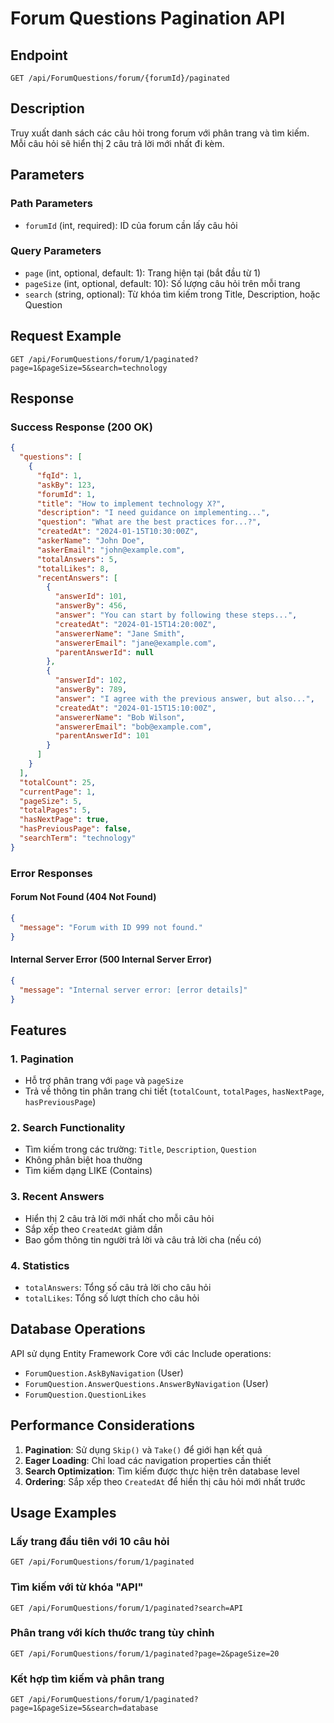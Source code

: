 # Forum Questions Pagination API

## Endpoint

```
GET /api/ForumQuestions/forum/{forumId}/paginated
```

## Description

Truy xuất danh sách các câu hỏi trong forum với phân trang và tìm kiếm. Mỗi câu hỏi sẽ hiển thị 2 câu trả lời mới nhất đi kèm.

## Parameters

### Path Parameters
- `forumId` (int, required): ID của forum cần lấy câu hỏi

### Query Parameters
- `page` (int, optional, default: 1): Trang hiện tại (bắt đầu từ 1)
- `pageSize` (int, optional, default: 10): Số lượng câu hỏi trên mỗi trang
- `search` (string, optional): Từ khóa tìm kiếm trong Title, Description, hoặc Question

## Request Example

```http
GET /api/ForumQuestions/forum/1/paginated?page=1&pageSize=5&search=technology
```

## Response

### Success Response (200 OK)

```json
{
  "questions": [
    {
      "fqId": 1,
      "askBy": 123,
      "forumId": 1,
      "title": "How to implement technology X?",
      "description": "I need guidance on implementing...",
      "question": "What are the best practices for...?",
      "createdAt": "2024-01-15T10:30:00Z",
      "askerName": "John Doe",
      "askerEmail": "john@example.com",
      "totalAnswers": 5,
      "totalLikes": 8,
      "recentAnswers": [
        {
          "answerId": 101,
          "answerBy": 456,
          "answer": "You can start by following these steps...",
          "createdAt": "2024-01-15T14:20:00Z",
          "answererName": "Jane Smith",
          "answererEmail": "jane@example.com",
          "parentAnswerId": null
        },
        {
          "answerId": 102,
          "answerBy": 789,
          "answer": "I agree with the previous answer, but also...",
          "createdAt": "2024-01-15T15:10:00Z",
          "answererName": "Bob Wilson",
          "answererEmail": "bob@example.com",
          "parentAnswerId": 101
        }
      ]
    }
  ],
  "totalCount": 25,
  "currentPage": 1,
  "pageSize": 5,
  "totalPages": 5,
  "hasNextPage": true,
  "hasPreviousPage": false,
  "searchTerm": "technology"
}
```

### Error Responses

#### Forum Not Found (404 Not Found)
```json
{
  "message": "Forum with ID 999 not found."
}
```

#### Internal Server Error (500 Internal Server Error)
```json
{
  "message": "Internal server error: [error details]"
}
```

## Features

### 1. Pagination
- Hỗ trợ phân trang với `page` và `pageSize`
- Trả về thông tin phân trang chi tiết (`totalCount`, `totalPages`, `hasNextPage`, `hasPreviousPage`)

### 2. Search Functionality
- Tìm kiếm trong các trường: `Title`, `Description`, `Question`
- Không phân biệt hoa thường
- Tìm kiếm dạng LIKE (Contains)

### 3. Recent Answers
- Hiển thị 2 câu trả lời mới nhất cho mỗi câu hỏi
- Sắp xếp theo `CreatedAt` giảm dần
- Bao gồm thông tin người trả lời và câu trả lời cha (nếu có)

### 4. Statistics
- `totalAnswers`: Tổng số câu trả lời cho câu hỏi
- `totalLikes`: Tổng số lượt thích cho câu hỏi

## Database Operations

API sử dụng Entity Framework Core với các Include operations:
- `ForumQuestion.AskByNavigation` (User)
- `ForumQuestion.AnswerQuestions.AnswerByNavigation` (User)
- `ForumQuestion.QuestionLikes`

## Performance Considerations

1. **Pagination**: Sử dụng `Skip()` và `Take()` để giới hạn kết quả
2. **Eager Loading**: Chỉ load các navigation properties cần thiết
3. **Search Optimization**: Tìm kiếm được thực hiện trên database level
4. **Ordering**: Sắp xếp theo `CreatedAt` để hiển thị câu hỏi mới nhất trước

## Usage Examples

### Lấy trang đầu tiên với 10 câu hỏi
```http
GET /api/ForumQuestions/forum/1/paginated
```

### Tìm kiếm với từ khóa "API"
```http
GET /api/ForumQuestions/forum/1/paginated?search=API
```

### Phân trang với kích thước trang tùy chỉnh
```http
GET /api/ForumQuestions/forum/1/paginated?page=2&pageSize=20
```

### Kết hợp tìm kiếm và phân trang
```http
GET /api/ForumQuestions/forum/1/paginated?page=1&pageSize=5&search=database
```
